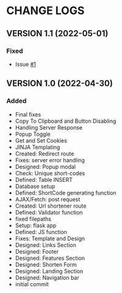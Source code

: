 # CHANGE LOGS

## VERSION 1.1 (2022-05-01)

### Fixed

-   Issue [#1](https://github.com/itsjatinnagar/url-shortener/issues/1)

## VERSION 1.0 (2022-04-30)

### Added

-   Final fixes
-   Copy To Clipboard and Button Disabling
-   Handling Server Response
-   Popup Toggle
-   Get and Set Cookies
-   JINJA Templating
-   Created: Redirect route
-   Fixes: server error handling
-   Designed: Popup modal
-   Check: Unique short-codes
-   Defined: Table INSERT
-   Database setup
-   Defined: ShortCode generating function
-   AJAX/Fetch: post request
-   Created: Url shortener route
-   Defined: Validator function
-   fixed filepaths
-   Setup: flask app
-   Defined: JS function
-   Fixes: Template and Design
-   Designed: Links Section
-   Designed: Footer
-   Designed: Features Section
-   Designed: Shorten Form
-   Designed: Landing Section
-   Designed: Navigation bar
-   initial commit
